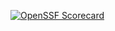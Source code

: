 [![OpenSSF Scorecard](htt‌ps://api.securityscorecards.dev/projects/github.com/DrakeAW/Auto-Loan-Calc/badge)](htt‌ps://securityscorecards.dev/viewer/?uri=github.com/DrakeAW/Auto-Loan-Calc)

